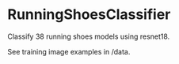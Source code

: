 # RunningShoesClassifier
Classify 38 running shoes models using resnet18.

See training image examples in /data.
